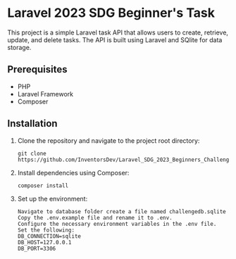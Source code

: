 # Laravel 2023 SDG Beginner's Task

This project is a simple Laravel task API that allows users to create, retrieve, update, and delete tasks. The API is built using Laravel and SQlite for data storage.

## Prerequisites

- PHP
- Laravel Framework
- Composer

## Installation

1. Clone the repository and navigate to the project root directory:

   ```shell
   git clone https://github.com/InventorsDev/Laravel_SDG_2023_Beginners_Challenge.git

2. Install dependencies using Composer:

   ```shell
   composer install

3. Set up the environment:

   ```shell
   Navigate to database folder create a file named challengedb.sqlite
   Copy the .env.example file and rename it to .env.
   Configure the necessary environment variables in the .env file.
   Set the following:
   DB_CONNECTION=sqlite
   DB_HOST=127.0.0.1
   DB_PORT=3306
